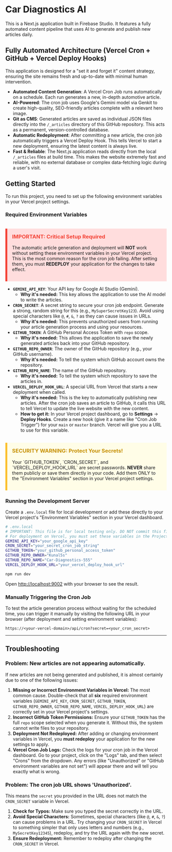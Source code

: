 
# Car Diagnostics AI

This is a Next.js application built in Firebase Studio. It features a fully automated content pipeline that uses AI to generate and publish new articles daily.

## Fully Automated Architecture (Vercel Cron + GitHub + Vercel Deploy Hooks)

This application is designed for a "set it and forget it" content strategy, ensuring the site remains fresh and up-to-date with minimal human intervention.

-   **Automated Content Generation**: A Vercel Cron Job runs automatically on a schedule. Each run generates a new, in-depth automotive article.
-   **AI-Powered**: The cron job uses Google's Gemini model via Genkit to create high-quality, SEO-friendly articles complete with a relevant hero image.
-   **Git as CMS**: Generated articles are saved as individual JSON files directly into the `/_articles` directory of this GitHub repository. This acts as a permanent, version-controlled database.
-   **Automatic Redeployment**: After committing a new article, the cron job automatically triggers a Vercel Deploy Hook. This tells Vercel to start a new deployment, ensuring the latest content is always live.
-   **Fast & Reliable**: The Next.js application reads directly from the local `/_articles` files at build time. This makes the website extremely fast and reliable, with no external database or complex data-fetching logic during a user's visit.

## Getting Started

To run this project, you need to set up the following environment variables in your Vercel project settings.

### Required Environment Variables

<br />
<div style="background-color: #ffdddd; border-left: 6px solid #f44336; padding: 15px; margin-bottom: 15px;">
  <h3 style="margin-top: 0; color: #f44336;"><strong>IMPORTANT: Critical Setup Required</strong></h3>
  <p>The automatic article generation and deployment will <strong>NOT</strong> work without setting these environment variables in your Vercel project. This is the most common reason for the cron job failing. After setting them, you must <strong>REDEPLOY</strong> your application for the changes to take effect.</p>
</div>

-   **`GEMINI_API_KEY`**: Your API key for Google AI Studio (Gemini).
    -   **Why it's needed:** This key allows the application to use the AI model to write the articles.
-   **`CRON_SECRET`**: A secret string to secure your cron job endpoint. Generate a strong, random string for this (e.g., `MySuperSecretKey123`). Avoid using special characters like `@`, `#`, `&`, `?` as they can cause issues in URLs.
    -   **Why it's needed:** This prevents unauthorized users from running your article generation process and using your resources.
-   **`GITHUB_TOKEN`**: A GitHub Personal Access Token with `repo` scope.
    -   **Why it's needed:** This allows the application to save the newly generated articles back into your GitHub repository.
-   **`GITHUB_REPO_OWNER`**: The owner of the GitHub repository (e.g., your GitHub username).
    -   **Why it's needed:** To tell the system which GitHub account owns the repository.
-   **`GITHUB_REPO_NAME`**: The name of the GitHub repository.
    -   **Why it's needed:** To tell the system which repository to save the articles in.
-   **`VERCEL_DEPLOY_HOOK_URL`**: A special URL from Vercel that starts a new deployment when called.
    -   **Why it's needed:** This is the key to automatically publishing new articles. After the cron job saves an article to GitHub, it calls this URL to tell Vercel to update the live website with the new content.
    -   **How to get it:** In your Vercel project dashboard, go to **Settings** -> **Deploy Hooks**. Create a new hook (give it a name like "Cron Job Trigger") for your `main` or `master` branch. Vercel will give you a URL to use for this variable.

<br />
<div style="background-color: #fffde7; border-left: 6px solid #fbc02d; padding: 15px; margin-bottom: 15px;">
  <h3 style="margin-top: 0; color: #c79100;"><strong>SECURITY WARNING: Protect Your Secrets!</strong></h3>
  <p>Your `GITHUB_TOKEN`, `CRON_SECRET`, and `VERCEL_DEPLOY_HOOK_URL` are secret passwords. <strong>NEVER</strong> share them publicly or save them directly in your code. Add them ONLY to the "Environment Variables" section in your Vercel project settings.</p>
</div>

### Running the Development Server

Create a `.env.local` file for local development or add these directly to your Vercel project's "Environment Variables" section in your Vercel dashboard.

```bash
# .env.local
# IMPORTANT: This file is for local testing only. DO NOT commit this file to GitHub.
# For deployment on Vercel, you must set these variables in the Project Settings.
GEMINI_API_KEY="your_google_api_key"
CRON_SECRET="your_secret_cron_job_string"
GITHUB_TOKEN="your_github_personal_access_token"
GITHUB_REPO_OWNER="Kunal5s"
GITHUB_REPO_NAME="Car-Diagnostics-555"
VERCEL_DEPLOY_HOOK_URL="your_vercel_deploy_hook_url"
```

```bash
npm run dev
```

Open [http://localhost:9002](http://localhost:9002) with your browser to see the result.

### Manually Triggering the Cron Job

To test the article generation process without waiting for the scheduled time, you can trigger it manually by visiting the following URL in your browser (after deployment and setting environment variables):

`https://<your-vercel-domain>/api/cron?secret=<your_cron_secret>`

---

## Troubleshooting

### Problem: New articles are not appearing automatically.

If new articles are not being generated and published, it is almost certainly due to one of the following issues:

1.  **Missing or Incorrect Environment Variables in Vercel:** The most common cause. Double-check that all **six** required environment variables (`GEMINI_API_KEY`, `CRON_SECRET`, `GITHUB_TOKEN`, `GITHUB_REPO_OWNER`, `GITHUB_REPO_NAME`, `VERCEL_DEPLOY_HOOK_URL`) are correctly set in your Vercel project's settings.
2.  **Incorrect GitHub Token Permissions:** Ensure your `GITHUB_TOKEN` has the full `repo` scope selected when you generate it. Without this, the system cannot write files to your repository.
3.  **Deployment Not Redeployed:** After adding or changing environment variables in Vercel, you **must redeploy** your application for the new settings to apply.
4.  **Vercel Cron Job Logs:** Check the logs for your cron job in the Vercel dashboard. Go to your project, click on the "Logs" tab, and then select "Crons" from the dropdown. Any errors (like "Unauthorized" or "GitHub environment variables are not set") will appear there and will tell you exactly what is wrong.

### Problem: The cron job URL shows 'Unauthorized'.

This means the `secret` you provided in the URL does not match the `CRON_SECRET` variable in Vercel.
1.  **Check for Typos:** Make sure you typed the secret correctly in the URL.
2.  **Avoid Special Characters:** Sometimes, special characters (like `@`, `#`, `&`, `?`) can cause problems in a URL. Try changing your `CRON_SECRET` in Vercel to something simpler that only uses letters and numbers (e.g., `MySecretKey12345`), redeploy, and try the URL again with the new secret.
3.  **Ensure Redeployment:** Remember to redeploy after changing the `CRON_SECRET` in Vercel.
